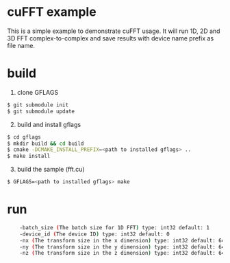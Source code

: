# cuFFT example #
This is a simple example to demonstrate cuFFT usage. It will run 1D, 2D and 3D FFT complex-to-complex and save results with device name prefix as file name.


# build #
1. clone GFLAGS
```sh
$ git submodule init
$ git submodule update
```
2. build and install gflags
```sh
$ cd gflags
$ mkdir build && cd build
$ cmake -DCMAKE_INSTALL_PREFIX=<path to installed gflags> ..
$ make install
```
3. build the sample (fft.cu)
```sh
$ GFLAGS=<path to installed gflags> make
```

# run #
```sh
    -batch_size (The batch size for 1D FFT) type: int32 default: 1
    -device_id (The device ID) type: int32 default: 0
    -nx (The transform size in the x dimension) type: int32 default: 64
    -ny (The transform size in the y dimension) type: int32 default: 64
    -nz (The transform size in the z dimension) type: int32 default: 64
```

